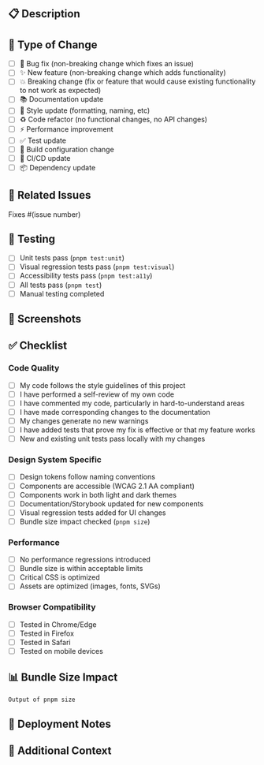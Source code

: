 ## 📋 Description

<!-- Provide a brief description of your changes -->

## 🎯 Type of Change

<!-- Mark the relevant option with an "x" -->

- [ ] 🐛 Bug fix (non-breaking change which fixes an issue)
- [ ] ✨ New feature (non-breaking change which adds functionality)
- [ ] 💥 Breaking change (fix or feature that would cause existing functionality to not work as expected)
- [ ] 📚 Documentation update
- [ ] 🎨 Style update (formatting, naming, etc)
- [ ] ♻️ Code refactor (no functional changes, no API changes)
- [ ] ⚡ Performance improvement
- [ ] ✅ Test update
- [ ] 🔧 Build configuration change
- [ ] 🤖 CI/CD update
- [ ] 📦 Dependency update

## 🔗 Related Issues

<!-- Link any related issues here -->

Fixes #(issue number)

## 🧪 Testing

<!-- Describe the tests you ran to verify your changes -->

- [ ] Unit tests pass (`pnpm test:unit`)
- [ ] Visual regression tests pass (`pnpm test:visual`)
- [ ] Accessibility tests pass (`pnpm test:a11y`)
- [ ] All tests pass (`pnpm test`)
- [ ] Manual testing completed

## 📸 Screenshots

<!-- If applicable, add screenshots to help explain your changes -->

## ✅ Checklist

### Code Quality

- [ ] My code follows the style guidelines of this project
- [ ] I have performed a self-review of my own code
- [ ] I have commented my code, particularly in hard-to-understand areas
- [ ] I have made corresponding changes to the documentation
- [ ] My changes generate no new warnings
- [ ] I have added tests that prove my fix is effective or that my feature works
- [ ] New and existing unit tests pass locally with my changes

### Design System Specific

- [ ] Design tokens follow naming conventions
- [ ] Components are accessible (WCAG 2.1 AA compliant)
- [ ] Components work in both light and dark themes
- [ ] Documentation/Storybook updated for new components
- [ ] Visual regression tests added for UI changes
- [ ] Bundle size impact checked (`pnpm size`)

### Performance

- [ ] No performance regressions introduced
- [ ] Bundle size is within acceptable limits
- [ ] Critical CSS is optimized
- [ ] Assets are optimized (images, fonts, SVGs)

### Browser Compatibility

- [ ] Tested in Chrome/Edge
- [ ] Tested in Firefox
- [ ] Tested in Safari
- [ ] Tested on mobile devices

## 📊 Bundle Size Impact

<!-- Run `pnpm size` and paste the output here -->

```markdown
Output of pnpm size
```

## 🚀 Deployment Notes

<!-- Any notes about deployment, migrations, or special considerations -->

## 📝 Additional Context

<!-- Add any other context about the pull request here -->
